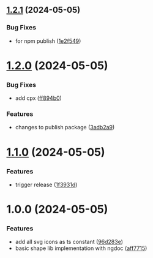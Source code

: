 ## [1.2.1](https://github.com/ngxpert/coolshapes/compare/v1.2.0...v1.2.1) (2024-05-05)


### Bug Fixes

* for npm publish ([1e2f549](https://github.com/ngxpert/coolshapes/commit/1e2f5499b3b8055aab54d8aaa55a021874682feb))

# [1.2.0](https://github.com/ngxpert/coolshapes/compare/v1.1.0...v1.2.0) (2024-05-05)


### Bug Fixes

* add cpx ([ff894b0](https://github.com/ngxpert/coolshapes/commit/ff894b0fe3cc757ef6fbbb200404ea2593bc1891))


### Features

* changes to publish package ([3adb2a9](https://github.com/ngxpert/coolshapes/commit/3adb2a9aabd514daf645b0e6c7d2e2bee5e025bd))

# [1.1.0](https://github.com/ngxpert/coolshapes/compare/v1.0.0...v1.1.0) (2024-05-05)


### Features

* trigger release ([1f3931d](https://github.com/ngxpert/coolshapes/commit/1f3931de75d31b17982df9c93ff7391d8cbd39a2))

# 1.0.0 (2024-05-05)


### Features

* add all svg icons as ts constant ([96d283e](https://github.com/ngxpert/coolshapes/commit/96d283e16b605faecb0e9350b764ded1d287dbc7))
* basic shape lib implementation with ngdoc ([aff7715](https://github.com/ngxpert/coolshapes/commit/aff77154d941f99394b03c10956ea92e67492137))
